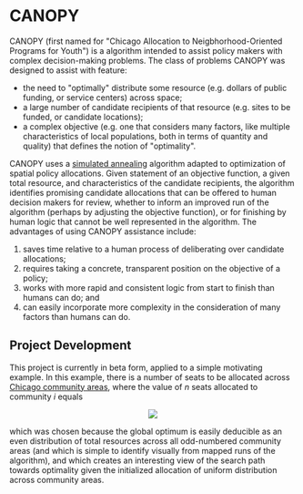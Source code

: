 CANOPY
======

CANOPY (first named for "Chicago Allocation to Neigbhorhood-Oriented Programs for Youth") is a algorithm intended to assist policy makers with complex decision-making problems. The class of problems CANOPY was designed to assist with feature:

* the need to "optimally" distribute some resource (e.g. dollars of public funding, or service centers) across space;
* a large number of candidate recipients of that resource (e.g. sites to be funded, or candidate locations);
* a complex objective (e.g. one that considers many factors, like multiple characteristics of local populations, both in terms of quantity and quality) that defines the notion of "optimality".

CANOPY uses a [simulated annealing](http://en.wikipedia.org/wiki/Simulated_annealing) algorithm adapted to optimization of spatial policy allocations. Given statement of an objective function, a given total resource, and characteristics of the candidate recipients, the algorithm identifies promising candidate allocations that can be offered to human decision makers for review, whether to inform an improved run of the algorithm (perhaps by adjusting the objective function), or for finishing by human logic that cannot be well represented in the algorithm. The advantages of using CANOPY assistance include:
1. saves time relative to a human process of deliberating over candidate allocations;
2. requires taking a concrete, transparent position on the objective of a policy;
3. works with more rapid and consistent logic from start to finish than humans can do; and
4. can easily incorporate more complexity in the consideration of many factors than humans can do.
 
## Project Development

This project is currently in beta form, applied to a simple motivating example. In this example, there is a number of seats to be allocated across [Chicago community areas](http://en.wikipedia.org/wiki/Community_areas_in_Chicago), where the value of *n* seats allocated to community *i* equals

<p align="center">
<img src="http://latex.codecogs.com/gif.latex?V_i(n)=\left\{\begin{matrix}
 \sqrt{n} & if\ i\ is\ odd \\ 
 0 & if\ i\ is\ even
\end{matrix} \right.", border="0"/>
</p>

which was chosen because the global optimum is easily deducible as an even distribution of total resources across all odd-numbered community areas (and which is simple to identify visually from mapped runs of the algorithm), and which creates an interesting view of the search path towards optimality given the initialized allocation of uniform distribution across community areas.
